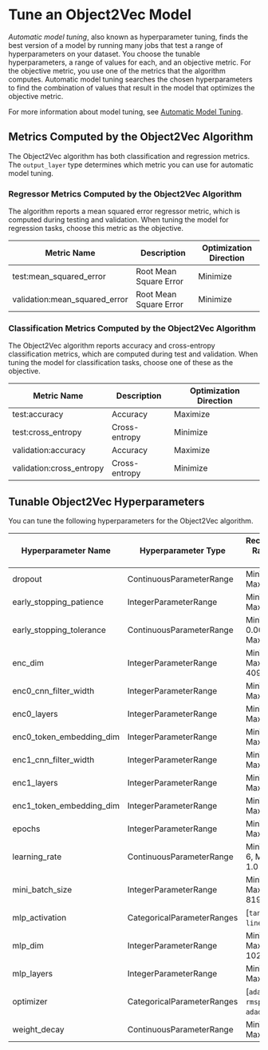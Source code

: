 # Tune an Object2Vec Model<a name="object2vec-tuning"></a>

*Automatic model tuning*, also known as hyperparameter tuning, finds the best version of a model by running many jobs that test a range of hyperparameters on your dataset\. You choose the tunable hyperparameters, a range of values for each, and an objective metric\. For the objective metric, you use one of the metrics that the algorithm computes\. Automatic model tuning searches the chosen hyperparameters to find the combination of values that result in the model that optimizes the objective metric\.

For more information about model tuning, see [Automatic Model Tuning](automatic-model-tuning.md)\.

## Metrics Computed by the Object2Vec Algorithm<a name="object2vec-metrics"></a>

The Object2Vec algorithm has both classification and regression metrics\. The `output_layer` type determines which metric you can use for automatic model tuning\. 

### Regressor Metrics Computed by the Object2Vec Algorithm<a name="object2vec-regressor-metrics"></a>

The algorithm reports a mean squared error regressor metric, which is computed during testing and validation\. When tuning the model for regression tasks, choose this metric as the objective\.


| Metric Name | Description | Optimization Direction | 
| --- | --- | --- | 
| test:mean\_squared\_error | Root Mean Square Error | Minimize | 
| validation:mean\_squared\_error | Root Mean Square Error | Minimize | 

### Classification Metrics Computed by the Object2Vec Algorithm<a name="object2vec--classification-metrics"></a>

The Object2Vec algorithm reports accuracy and cross\-entropy classification metrics, which are computed during test and validation\. When tuning the model for classification tasks, choose one of these as the objective\.


| Metric Name | Description | Optimization Direction | 
| --- | --- | --- | 
| test:accuracy | Accuracy | Maximize | 
| test:cross\_entropy | Cross\-entropy | Minimize | 
| validation:accuracy | Accuracy | Maximize | 
| validation:cross\_entropy | Cross\-entropy | Minimize | 

## Tunable Object2Vec Hyperparameters<a name="object2vec-tunable-hyperparameters"></a>

You can tune the following hyperparameters for the Object2Vec algorithm\.


| Hyperparameter Name | Hyperparameter Type | Recommended Ranges and Values | 
| --- | --- | --- | 
| dropout | ContinuousParameterRange | MinValue: 0\.0, MaxValue: 1\.0 | 
| early\_stopping\_patience | IntegerParameterRange | MinValue: 1, MaxValue: 5 | 
| early\_stopping\_tolerance | ContinuousParameterRange | MinValue: 0\.001, MaxValue: 0\.1 | 
| enc\_dim | IntegerParameterRange | MinValue: 4, MaxValue: 4096 | 
| enc0\_cnn\_filter\_width | IntegerParameterRange | MinValue: 1, MaxValue: 5 | 
| enc0\_layers | IntegerParameterRange | MinValue: 1, MaxValue: 4 | 
| enc0\_token\_embedding\_dim | IntegerParameterRange | MinValue: 5, MaxValue: 300 | 
| enc1\_cnn\_filter\_width | IntegerParameterRange | MinValue: 1, MaxValue: 5 | 
| enc1\_layers | IntegerParameterRange | MinValue: 1, MaxValue: 4 | 
| enc1\_token\_embedding\_dim | IntegerParameterRange | MinValue: 5, MaxValue: 300 | 
| epochs | IntegerParameterRange | MinValue: 4, MaxValue: 20 | 
| learning\_rate | ContinuousParameterRange | MinValue: 1e\-6, MaxValue: 1\.0 | 
| mini\_batch\_size | IntegerParameterRange | MinValue: 1, MaxValue: 8192 | 
| mlp\_activation | CategoricalParameterRanges |  \[`tanh`, `relu`, `linear`\]  | 
| mlp\_dim | IntegerParameterRange | MinValue: 16, MaxValue: 1024 | 
| mlp\_layers | IntegerParameterRange | MinValue: 1, MaxValue: 4 | 
| optimizer | CategoricalParameterRanges | \[`adagrad`, `adam`, `rmsprop`, `sgd`, `adadelta`\] | 
| weight\_decay | ContinuousParameterRange | MinValue: 0\.0, MaxValue: 1\.0 | 
